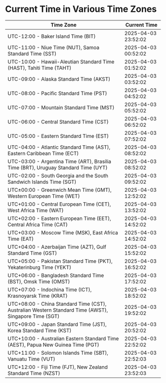 # Current Time in Various Time Zones

| Time Zone | Current Time |
|-----------|--------------|
| UTC-12:00 - Baker Island Time (BIT) | 2025-04-03 23:52:02 |
| UTC-11:00 - Niue Time (NUT), Samoa Standard Time (SST) | 2025-04-03 00:52:02 |
| UTC-10:00 - Hawaii-Aleutian Standard Time (HAST), Tahiti Time (TAHT) | 2025-04-03 01:52:02 |
| UTC-09:00 - Alaska Standard Time (AKST) | 2025-04-03 03:52:02 |
| UTC-08:00 - Pacific Standard Time (PST) | 2025-04-03 04:52:02 |
| UTC-07:00 - Mountain Standard Time (MST) | 2025-04-03 05:52:02 |
| UTC-06:00 - Central Standard Time (CST) | 2025-04-03 06:52:02 |
| UTC-05:00 - Eastern Standard Time (EST) | 2025-04-03 07:52:02 |
| UTC-04:00 - Atlantic Standard Time (AST), Eastern Caribbean Time (ECT) | 2025-04-03 08:52:02 |
| UTC-03:00 - Argentina Time (ART), Brasília Time (BRT), Uruguay Standard Time (UYT) | 2025-04-03 08:52:02 |
| UTC-02:00 - South Georgia and the South Sandwich Islands Time (SGT) | 2025-04-03 09:52:02 |
| UTC±00:00 - Greenwich Mean Time (GMT), Western European Time (WET) | 2025-04-03 12:52:02 |
| UTC+01:00 - Central European Time (CET), West Africa Time (WAT) | 2025-04-03 13:52:02 |
| UTC+02:00 - Eastern European Time (EET), Central Africa Time (CAT) | 2025-04-03 14:52:02 |
| UTC+03:00 - Moscow Time (MSK), East Africa Time (EAT) | 2025-04-03 14:52:02 |
| UTC+04:00 - Azerbaijan Time (AZT), Gulf Standard Time (GST) | 2025-04-03 15:52:02 |
| UTC+05:00 - Pakistan Standard Time (PKT), Yekaterinburg Time (YEKT) | 2025-04-03 16:52:02 |
| UTC+06:00 - Bangladesh Standard Time (BST), Omsk Time (OMST) | 2025-04-03 17:52:02 |
| UTC+07:00 - Indochina Time (ICT), Krasnoyarsk Time (KRAT) | 2025-04-03 18:52:02 |
| UTC+08:00 - China Standard Time (CST), Australian Western Standard Time (AWST), Singapore Time (SGT) | 2025-04-03 19:52:02 |
| UTC+09:00 - Japan Standard Time (JST), Korea Standard Time (KST) | 2025-04-03 20:52:02 |
| UTC+10:00 - Australian Eastern Standard Time (AEST), Papua New Guinea Time (PGT) | 2025-04-03 22:52:02 |
| UTC+11:00 - Solomon Islands Time (SBT), Vanuatu Time (VUT) | 2025-04-03 22:52:03 |
| UTC+12:00 - Fiji Time (FJT), New Zealand Standard Time (NZST) | 2025-04-03 23:52:03 |
